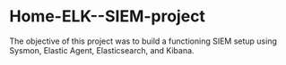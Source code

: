 # Home-ELK--SIEM-project
The objective of this project was to build a functioning SIEM setup using Sysmon, Elastic Agent, Elasticsearch, and Kibana.
